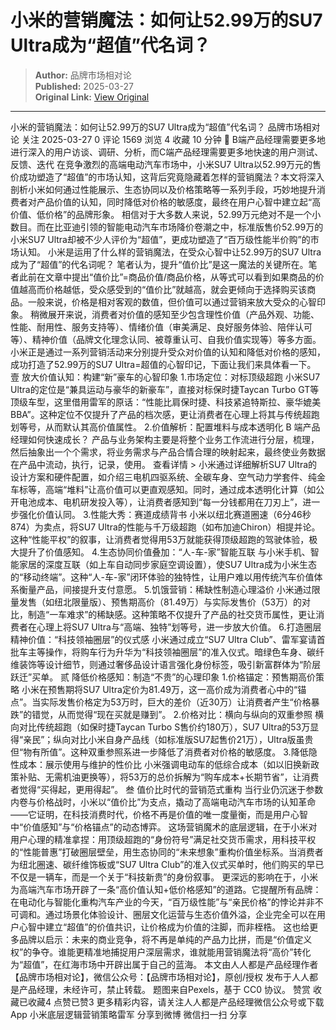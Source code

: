 # 小米的营销魔法：如何让52.99万的SU7 Ultra成为“超值”代名词？

> **Author:** 品牌市场相对论  
> **Published:** 2025-03-27  
> **Original Link:** [View Original](https://www.woshipm.com/marketing/6197813.html)

---

小米的营销魔法：如何让52.99万的SU7 Ultra成为“超值”代名词？ 品牌市场相对论 关注 2025-03-27 0 评论 1569 浏览 4 收藏 10 分钟 🔗 B端产品经理需要更多地进行深入的用户访谈、调研、分析，而C端产品经理需要更多地快速的用户测试、反馈、迭代 在竞争激烈的高端电动汽车市场中，小米SU7 Ultra以52.99万元的售价成功塑造了“超值”的市场认知，这背后究竟隐藏着怎样的营销魔法？本文将深入剖析小米如何通过性能展示、生态协同以及价格策略等一系列手段，巧妙地提升消费者对产品价值的认知，同时降低对价格的敏感度，最终在用户心智中建立起“高价值、低价格”的品牌形象。 相信对于大多数人来说，52.99万元绝对不是一个小数目。而在比亚迪引领的智能电动汽车市场降价卷潮之中，标准版售价52.99万的小米SU7 Ultra却被不少人评价为“超值”，更成功塑造了“百万级性能半价购”的市场认知。 小米是运用了什么样的营销魔法，在受众心智中让52.99万的SU7 Ultra成为了“超值”的代名词呢？ 笔者认为，提升“值价比”是这一魔法的关键所在。笔者此前在文章中提出“值价比”=商品价值/商品价格，从等式可以看到如果商品的价值越高而价格越低，受众感受到的“值价比”就越高，就会更倾向于选择购买该商品。一般来说，价格是相对客观的数值，但价值可以通过营销来放大受众的心智印象。 稍微展开来说，消费者对价值的感知至少包含理性价值（产品外观、功能、性能、耐用性、服务支持等）、情绪价值（审美满足、良好服务体验、陪伴认可等）、精神价值（品牌文化理念认同、被尊重认可、自我价值实现等）等多方面。 小米正是通过一系列营销活动来分别提升受众对价值的认知和降低对价格的感知，成功打造了52.99万的SU7 Ultra=超值的心智印记，下面让我们来具体看一下。 壹 放大价值认知：构建“新”豪车的心智印象 1.市场定位：对标顶级超跑 小米SU7 Ultra的定位是“兼具运动与豪华的新豪车”，直接对标保时捷Taycan Turbo GT等顶级车型，这里借用雷军的原话：“性能比肩保时捷、科技紧追特斯拉、豪华媲美BBA”。这种定位不仅提升了产品的档次感，更让消费者在心理上将其与传统超跑划等号，从而默认其高价值属性。 2.价值解析：配置堆料与成本透明化 B 端产品经理如何快速成长？ 产品与业务架构主要是将整个业务工作流进行分层，梳理，然后抽象出一个个需求，将业务需求与产品合情合理的映射起来，最终使业务数据在产品中流动，执行，记录，使用。 查看详情 > 小米通过详细解析SU7 Ultra的设计方案和硬件配置，如介绍三电机四驱系统、全碳车身、空气动力学套件、纯金车标等，高端“堆料”让高价值可以更直观感知。同时，通过成本透明化计算（如公开电池成本、电机研发投入等），让消费者感知到“每一分钱都用在刀刃上”，进一步强化价值认同。 3.性能大秀：赛道成绩背书 小米以纽北赛道圈速（6分46秒874）为卖点，将SU7 Ultra的性能与千万级超跑（如布加迪Chiron）相提并论。这种“性能平权”的叙事，让消费者觉得用53万就能获得顶级超跑的驾驶体验，极大提升了价值感知。 4.生态协同价值叠加：“人-车-家”智能互联 与小米手机、智能家居的深度互联（如上车自动同步家庭空调设置），使SU7 Ultra成为小米生态的“移动终端”。这种“人-车-家”闭环体验的独特性，让用户难以用传统汽车价值体系衡量产品，间接提升支付意愿。 5.饥饿营销：稀缺性制造心理溢价 小米通过限量发售（如纽北限量版）、预售期高价（81.49万）与实际发售价（53万）的对比，制造“一车难求”的稀缺感。这种策略不仅提升了产品的社交货币属性，更让消费者在心理上将SU7 Ultra与“高端、独特”划等号，进一步放大价值。 6.打造圈层精神价值：“科技领袖圈层”的仪式感 小米通过成立“SU7 Ultra Club”、雷军宴请首批车主等操作，将购车行为升华为“科技领袖圈层”的准入仪式。暗绿色车身、碳纤维装饰等设计细节，则通过奢侈品设计语言强化身份标签，吸引新富群体为“阶层跃迁”买单。 贰 降低价格感知：制造“不贵”的心理印象 1.价格锚定：预售期高价策略 小米在预售期将SU7 Ultra定价为81.49万，这一高价成为消费者心中的“锚点”。当实际发售价格定为53万时，巨大的差价（近30万）让消费者产生“价格暴跌”的错觉，从而觉得“现在买就是赚到”。 2.价格对比：横向与纵向的双重参照 横向对比传统超跑（如保时捷Taycan Turbo S售价约180万），SU7 Ultra的53万显得“亲民”；纵向对比小米自身产品线（如标准版SU7起售价21万），Ultra版虽贵但“物有所值”。这种双重参照系进一步降低了消费者对价格的敏感度。 3.降低隐性成本：展示使用与维护的性价比 小米强调电动车的低综合成本（如以旧换新政策补贴、无需机油更换等），将53万的总价拆解为“购车成本+长期节省”，让消费者觉得“买得起，更用得起”。 叁 值价比时代的营销范式重构 当行业仍沉迷于参数内卷与价格战时，小米以“值价比”为支点，撬动了高端电动汽车市场的认知革命——它证明，在科技消费时代，价格不再是价值的唯一度量衡，而是用户心智中“价值感知”与“价格锚点”的动态博弈。 这场营销魔术的底层逻辑，在于小米对用户心理的精准拿捏：用顶级超跑的“身份符号”满足社交货币需求，用科技平权的“性能普惠”打破圈层壁垒，用生态协同的“未来想象”重构价值坐标系。当消费者为纽北圈速、碳纤维饰板或“SU7 Ultra Club”的准入仪式买单时，他们购买的早已不仅是一辆车，而是一个关于“科技新贵”的身份叙事。 更深远的影响在于，小米为高端汽车市场开辟了一条“高价值认知+低价格感知”的道路。它提醒所有品牌：在电动化与智能化重构汽车产业的今天，“百万级性能”与“亲民价格”的悖论并非不可调和。通过场景化体验设计、圈层文化运营与生态价值外溢，企业完全可以在用户心智中建立“超值”的价值共识，让价格成为价值的注脚，而非桎梏。 这也给更多品牌以启示：未来的商业竞争，将不再是单纯的产品力比拼，而是“价值定义权”的争夺。谁能更精准地捕捉用户深层需求，谁就能用营销魔法将“高价”转化为“超值”，在红海市场中开辟出属于自己的蓝海。 本文由人人都是产品经理作者【品牌市场相对论】，微信公众号：【品牌市场相对论】，原创/授权 发布于人人都是产品经理，未经许可，禁止转载。 题图来自Pexels，基于 CC0 协议。 赞赏 收藏已收藏4 点赞已赞3 更多精彩内容，请关注人人都是产品经理微信公众号或下载App 小米底层逻辑营销策略雷军 分享到微博 微信扫一扫 分享